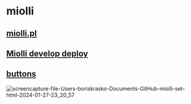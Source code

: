 # miolli 

## [miolli.pl](http://miolli.pl) 

## [Miolli develop deploy](https://boriskrasko.github.io/miolli/) 

## [buttons](https://miolli.netlify.app/buttons) 

![screencapture-file-Users-boriskrasko-Documents-GitHub-miolli-set-html-2024-01-27-23_20_57](https://github.com/boriskrasko/miolli/assets/59699177/c19dd262-3e44-4d44-96ab-138a0e7754cc)

